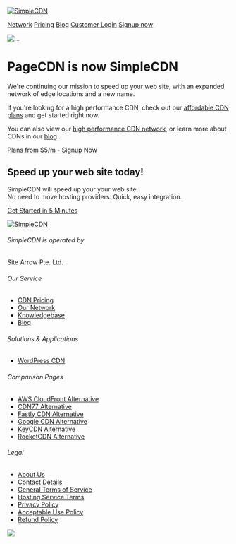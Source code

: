[![SimpleCDN](https://assets.simplecdn.com/assets/img/logo.png)](https://pagecdn.com/)

[Network](https://pagecdn.com/network/) [Pricing](https://pagecdn.com/pricing/) [Blog](https://pagecdn.com/blog/) [Customer Login](https://my.simplecdn.com/login/) [Signup now](https://pagecdn.com/signup/)

![...](https://assets.simplecdn.com/assets/img/illustrations/illustration-1.png)

PageCDN is now SimpleCDN
========================

We're continuing our mission to speed up your web site, with an expanded network of edge locations and a new name.  
  
If you're looking for a high performance CDN, check out our [affordable CDN plans](https://pagecdn.com/pricing/) and get started right now.  
  
You can also view our [high performance CDN network](https://pagecdn.com/network/), or learn more about CDNs in our [blog](https://pagecdn.com/blog/).

[Plans from $5/m - Signup Now](https://pagecdn.com/pricing/)

Speed up your web site today!
-----------------------------

SimpleCDN will speed up your your web site.  
No need to move hosting providers. Quick, easy integration.

[Get Started in 5 Minutes](https://pagecdn.com/signup/)

[![SimpleCDN](https://assets.simplecdn.com/assets/img/logo.png)](https://pagecdn.com/)

###### SimpleCDN is operated by  
Site Arrow Pte. Ltd.

###### Our Service

* [CDN Pricing](https://pagecdn.com/pricing/)
* [Our Network](https://pagecdn.com/network/)
* [Knowledgebase](https://my.simplecdn.com/knowledgebase)
* [Blog](https://pagecdn.com/blog/)

###### Solutions & Applications

* [WordPress CDN](https://pagecdn.com/wordpress-cdn/)

###### Comparison Pages

* [AWS CloudFront Alternative](https://pagecdn.com/simplecdn-vs-cloudfront/)
* [CDN77 Alternative](https://pagecdn.com/simplecdn-vs-cdn77/)
* [Fastly CDN Alternative](https://pagecdn.com/simplecdn-vs-fastly/)
* [Google CDN Alternative](https://pagecdn.com/simplecdn-vs-google-cloud-cdn/)
* [KeyCDN Alternative](https://pagecdn.com/simplecdn-vs-keycdn/)
* [RocketCDN Alternative](https://pagecdn.com/simplecdn-vs-rocketcdn/)

###### Legal

* [About Us](https://pagecdn.com/about/)
* [Contact Details](https://pagecdn.com/contact/)
* [General Terms of Service](https://sitearrow.com/general-terms-of-service/)
* [Hosting Service Terms](https://sitearrow.com/hosting-service-terms/)
* [Privacy Policy](https://sitearrow.com/privacy-policy/)
* [Acceptable Use Policy](https://sitearrow.com/acceptable-use-policy/)
* [Refund Policy](https://sitearrow.com/refund-policy/)

![](/d16044919bc4)